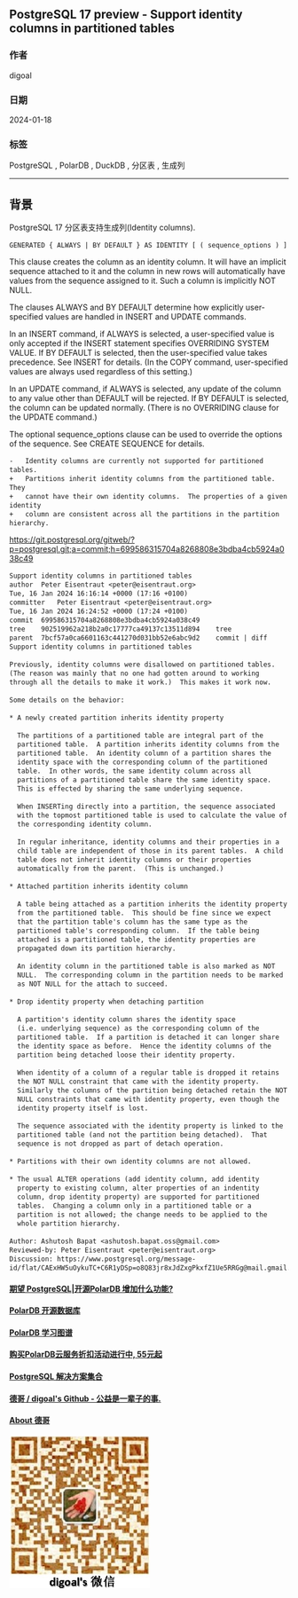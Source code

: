 ## PostgreSQL 17 preview - Support identity columns in partitioned tables      
                                          
### 作者                                          
digoal                                          
                                          
### 日期                                          
2024-01-18                                   
                                          
### 标签                                          
PostgreSQL , PolarDB , DuckDB , 分区表 , 生成列       
                                          
----                                          
                                          
## 背景     
PostgreSQL 17 分区表支持生成列(Identity columns).      
  
```  
GENERATED { ALWAYS | BY DEFAULT } AS IDENTITY [ ( sequence_options ) ]   
```  
  
This clause creates the column as an identity column. It will have an implicit sequence attached to it and the column in new rows will automatically have values from the sequence assigned to it. Such a column is implicitly NOT NULL.  
  
The clauses ALWAYS and BY DEFAULT determine how explicitly user-specified values are handled in INSERT and UPDATE commands.  
  
In an INSERT command, if ALWAYS is selected, a user-specified value is only accepted if the INSERT statement specifies OVERRIDING SYSTEM VALUE. If BY DEFAULT is selected, then the user-specified value takes precedence. See INSERT for details. (In the COPY command, user-specified values are always used regardless of this setting.)  
  
In an UPDATE command, if ALWAYS is selected, any update of the column to any value other than DEFAULT will be rejected. If BY DEFAULT is selected, the column can be updated normally. (There is no OVERRIDING clause for the UPDATE command.)  
  
The optional sequence_options clause can be used to override the options of the sequence. See CREATE SEQUENCE for details.  
  
  
```  
-   Identity columns are currently not supported for partitioned tables.  
+   Partitions inherit identity columns from the partitioned table.  They  
+   cannot have their own identity columns.  The properties of a given identity  
+   column are consistent across all the partitions in the partition hierarchy.  
```  
  
  
https://git.postgresql.org/gitweb/?p=postgresql.git;a=commit;h=699586315704a8268808e3bdba4cb5924a038c49  
  
```  
Support identity columns in partitioned tables  
author	Peter Eisentraut <peter@eisentraut.org>	  
Tue, 16 Jan 2024 16:16:14 +0000 (17:16 +0100)  
committer	Peter Eisentraut <peter@eisentraut.org>	  
Tue, 16 Jan 2024 16:24:52 +0000 (17:24 +0100)  
commit	699586315704a8268808e3bdba4cb5924a038c49  
tree	902519962a218b2a0c17777ca49137c13511d894	tree  
parent	7bcf57a0ca6601163c441270d031bb52e6abc9d2	commit | diff  
Support identity columns in partitioned tables  
  
Previously, identity columns were disallowed on partitioned tables.  
(The reason was mainly that no one had gotten around to working  
through all the details to make it work.)  This makes it work now.  
  
Some details on the behavior:  
  
* A newly created partition inherits identity property  
  
  The partitions of a partitioned table are integral part of the  
  partitioned table.  A partition inherits identity columns from the  
  partitioned table.  An identity column of a partition shares the  
  identity space with the corresponding column of the partitioned  
  table.  In other words, the same identity column across all  
  partitions of a partitioned table share the same identity space.  
  This is effected by sharing the same underlying sequence.  
  
  When INSERTing directly into a partition, the sequence associated  
  with the topmost partitioned table is used to calculate the value of  
  the corresponding identity column.  
  
  In regular inheritance, identity columns and their properties in a  
  child table are independent of those in its parent tables.  A child  
  table does not inherit identity columns or their properties  
  automatically from the parent.  (This is unchanged.)  
  
* Attached partition inherits identity column  
  
  A table being attached as a partition inherits the identity property  
  from the partitioned table.  This should be fine since we expect  
  that the partition table's column has the same type as the  
  partitioned table's corresponding column.  If the table being  
  attached is a partitioned table, the identity properties are  
  propagated down its partition hierarchy.  
  
  An identity column in the partitioned table is also marked as NOT  
  NULL.  The corresponding column in the partition needs to be marked  
  as NOT NULL for the attach to succeed.  
  
* Drop identity property when detaching partition  
  
  A partition's identity column shares the identity space  
  (i.e. underlying sequence) as the corresponding column of the  
  partitioned table.  If a partition is detached it can longer share  
  the identity space as before.  Hence the identity columns of the  
  partition being detached loose their identity property.  
  
  When identity of a column of a regular table is dropped it retains  
  the NOT NULL constraint that came with the identity property.  
  Similarly the columns of the partition being detached retain the NOT  
  NULL constraints that came with identity property, even though the  
  identity property itself is lost.  
  
  The sequence associated with the identity property is linked to the  
  partitioned table (and not the partition being detached).  That  
  sequence is not dropped as part of detach operation.  
  
* Partitions with their own identity columns are not allowed.  
  
* The usual ALTER operations (add identity column, add identity  
  property to existing column, alter properties of an indentity  
  column, drop identity property) are supported for partitioned  
  tables.  Changing a column only in a partitioned table or a  
  partition is not allowed; the change needs to be applied to the  
  whole partition hierarchy.  
  
Author: Ashutosh Bapat <ashutosh.bapat.oss@gmail.com>  
Reviewed-by: Peter Eisentraut <peter@eisentraut.org>  
Discussion: https://www.postgresql.org/message-id/flat/CAExHW5uOykuTC+C6R1yDSp=o8Q83jr8xJdZxgPkxfZ1Ue5RRGg@mail.gmail.com  
```
  
  
#### [期望 PostgreSQL|开源PolarDB 增加什么功能?](https://github.com/digoal/blog/issues/76 "269ac3d1c492e938c0191101c7238216")
  
  
#### [PolarDB 开源数据库](https://openpolardb.com/home "57258f76c37864c6e6d23383d05714ea")
  
  
#### [PolarDB 学习图谱](https://www.aliyun.com/database/openpolardb/activity "8642f60e04ed0c814bf9cb9677976bd4")
  
  
#### [购买PolarDB云服务折扣活动进行中, 55元起](https://www.aliyun.com/activity/new/polardb-yunparter?userCode=bsb3t4al "e0495c413bedacabb75ff1e880be465a")
  
  
#### [PostgreSQL 解决方案集合](../201706/20170601_02.md "40cff096e9ed7122c512b35d8561d9c8")
  
  
#### [德哥 / digoal's Github - 公益是一辈子的事.](https://github.com/digoal/blog/blob/master/README.md "22709685feb7cab07d30f30387f0a9ae")
  
  
#### [About 德哥](https://github.com/digoal/blog/blob/master/me/readme.md "a37735981e7704886ffd590565582dd0")
  
  
![digoal's wechat](../pic/digoal_weixin.jpg "f7ad92eeba24523fd47a6e1a0e691b59")
  
